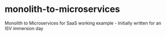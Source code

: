 # monolith-to-microservices
 Monolith to Microservices for SaaS working example - Initially written for an ISV immersion day
